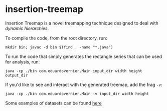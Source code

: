 # insertion-treemap

Insertion Treemap is a novel treemapping technique designed to deal with _dynamic hierarchies_.

To compile the code, from the root directory, run:

`mkdir bin; javac -d bin $(find . -name "*.java")`

To run the code that simply generates the rectangle series that can be used for analysis, run:

`java -cp ./bin com.eduardovernier.Main input_dir width height output_dir`

If you'd like to see and interact with the generated treemap, add the frag `-v`:

`java -cp ./bin com.eduardovernier.Main -v input_dir width height`

Some examples of datasets can be found [here](https://github.com/EduardoVernier/dynamic-map/tree/master/dataset)

